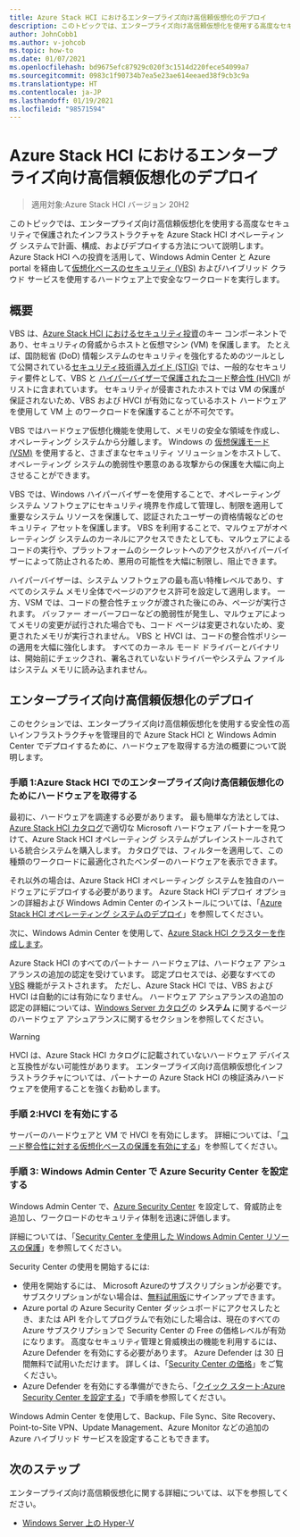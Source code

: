 ```yaml
---
title: Azure Stack HCI におけるエンタープライズ向け高信頼仮想化のデプロイ
description: このトピックでは、エンタープライズ向け高信頼仮想化を使用する高度なセキュリティで保護されたインフラストラクチャを Azure Stack HCI オペレーティング システムで計画、構成、およびデプロイする方法について説明します。
author: JohnCobb1
ms.author: v-johcob
ms.topic: how-to
ms.date: 01/07/2021
ms.openlocfilehash: bd9675efc87929c020f3c1514d220fece54099a7
ms.sourcegitcommit: 0983c1f90734b7ea5e23ae614eeaed38f9cb3c9a
ms.translationtype: HT
ms.contentlocale: ja-JP
ms.lasthandoff: 01/19/2021
ms.locfileid: "98571594"
---
```

# <a name="deploy-trusted-enterprise-virtualization-on-azure-stack-hci"></a>Azure Stack HCI におけるエンタープライズ向け高信頼仮想化のデプロイ

>適用対象:Azure Stack HCI バージョン 20H2

このトピックでは、エンタープライズ向け高信頼仮想化を使用する高度なセキュリティで保護されたインフラストラクチャを Azure Stack HCI オペレーティング システムで計画、構成、およびデプロイする方法について説明します。 Azure Stack HCI への投資を活用して、Windows Admin Center と Azure portal を経由して[仮想化ベースのセキュリティ (VBS)](/windows-hardware/design/device-experiences/oem-vbs) およびハイブリッド クラウド サービスを使用するハードウェア上で安全なワークロードを実行します。

## <a name="overview"></a>概要
VBS は、[Azure Stack HCI におけるセキュリティ投資](/windows-server/get-started-19/whats-new-19#security)のキー コンポーネントであり、セキュリティの脅威からホストと仮想マシン (VM) を保護します。 たとえば、国防総省 (DoD) 情報システムのセキュリティを強化するためのツールとして公開されている[セキュリティ技術導入ガイド (STIG)](https://nvd.nist.gov/ncp/checklist/914) では、一般的なセキュリティ要件として、VBS と [ハイパーバイザーで保護されたコード整合性 (HVCI)](/windows-hardware/drivers/bringup/device-guard-and-credential-guard) がリストに含まれています。 セキュリティが侵害されたホストでは VM の保護が保証されないため、VBS および HVCI が有効になっているホスト ハードウェアを使用して VM 上 のワークロードを保護することが不可欠です。

VBS ではハードウェア仮想化機能を使用して、メモリの安全な領域を作成し、オペレーティング システムから分離します。 Windows の [仮想保護モード (VSM)](/virtualization/hyper-v-on-windows/tlfs/vsm) を使用すると、さまざまなセキュリティ ソリューションをホストして、オペレーティング システムの脆弱性や悪意のある攻撃からの保護を大幅に向上させることができます。

VBS では、Windows ハイパーバイザーを使用することで、オペレーティング システム ソフトウェアにセキュリティ境界を作成して管理し、制限を適用して重要なシステム リソースを保護して、認証されたユーザーの資格情報などのセキュリティ アセットを保護します。 VBS を利用することで、マルウェアがオペレーティング システムのカーネルにアクセスできたとしても、マルウェアによるコードの実行や、プラットフォームのシークレットへのアクセスがハイパーバイザーによって防止されるため、悪用の可能性を大幅に制限し、阻止できます。

ハイパーバイザーは、システム ソフトウェアの最も高い特権レベルであり、すべてのシステム メモリ全体でページのアクセス許可を設定して適用します。 一方、VSM では、コードの整合性チェックが渡された後にのみ、ページが実行されます。 バッファー オーバーフローなどの脆弱性が発生し、マルウェアによってメモリの変更が試行された場合でも、コード ページは変更されないため、変更されたメモリが実行されません。 VBS と HVCI は、コードの整合性ポリシーの適用を大幅に強化します。 すべてのカーネル モード ドライバーとバイナリは、開始前にチェックされ、署名されていないドライバーやシステム ファイルはシステム メモリに読み込まれません。

## <a name="deploy-trusted-enterprise-virtualization"></a>エンタープライズ向け高信頼仮想化のデプロイ
このセクションでは、エンタープライズ向け高信頼仮想化を使用する安全性の高いインフラストラクチャを管理目的で Azure Stack HCI と Windows Admin Center でデプロイするために、ハードウェアを取得する方法の概要について説明します。

### <a name="step-1-acquire-hardware-for-trusted-enterprise-virtualization-on-azure-stack-hci"></a>手順 1:Azure Stack HCI でのエンタープライズ向け高信頼仮想化のためにハードウェアを取得する
最初に、ハードウェアを調達する必要があります。 最も簡単な方法としては、[Azure Stack HCI カタログ](https://hcicatalog.azurewebsites.net)で適切な Microsoft ハードウェア パートナーを見つけて、Azure Stack HCI オペレーティング システムがプレインストールされている統合システムを購入します。 カタログでは、フィルターを適用して、この種類のワークロードに最適化されたベンダーのハードウェアを表示できます。

それ以外の場合は、Azure Stack HCI オペレーティング システムを独自のハードウェアにデプロイする必要があります。 Azure Stack HCI デプロイ オプションの詳細および Windows Admin Center のインストールについては、「[Azure Stack HCI オペレーティング システムのデプロイ](./operating-system.md)」を参照してください。

次に、Windows Admin Center を使用して、[Azure Stack HCI クラスターを作成します](./create-cluster.md)。

Azure Stack HCI のすべてのパートナー ハードウェアは、ハードウェア アシュアランスの追加の認定を受けています。 認定プロセスでは、必要なすべての [VBS](/windows-hardware/design/device-experiences/oem-vbs) 機能がテストされます。 ただし、Azure Stack HCI では、VBS および HVCI は自動的には有効になりません。 ハードウェア アシュアランスの追加の認定の詳細については、[Windows Server カタログ](https://www.windowsservercatalog.com/content.aspx?ctf=AQinfo-systems.htm#:~:text=Hardware%20Assurance%20Windows%20Server%20systems%20that%20are%20awarded,of%20Windows%20Server%2C%20starting%20with%20Windows%20Server%202016)の **システム** に関するページのハードウェア アシュアランスに関するセクションを参照してください。

   >[!WARNING]
   > HVCI は、Azure Stack HCI カタログに記載されていないハードウェア デバイスと互換性がない可能性があります。 エンタープライズ向け高信頼仮想化インフラストラクチャについては、パートナーの Azure Stack HCI の検証済みハードウェアを使用することを強くお勧めします。

### <a name="step-2-enable-hvci"></a>手順 2:HVCI を有効にする
サーバーのハードウェアと VM で HVCI を有効にします。 詳細については、「[コード整合性に対する仮想化ベースの保護を有効にする](/windows/security/threat-protection/device-guard/enable-virtualization-based-protection-of-code-integrity)」を参照してください。

### <a name="step-3-set-up-azure-security-center-in-windows-admin-center"></a>手順 3: Windows Admin Center で Azure Security Center を設定する
Windows Admin Center で、[Azure Security Center](/azure/security-center/security-center-introduction) を設定して、脅威防止を追加し、ワークロードのセキュリティ体制を迅速に評価します。

詳細については、「[Security Center を使用した Windows Admin Center リソースの保護](/azure/security-center/windows-admin-center-integration)」を参照してください。

Security Center の使用を開始するには:
- 使用を開始するには、 Microsoft Azureのサブスクリプションが必要です。 サブスクリプションがない場合は、[無料試用版](https://azure.microsoft.com/free)にサインアップできます。
- Azure portal の Azure Security Center ダッシュボードにアクセスしたとき、または API を介してプログラムで有効にした場合は、現在のすべての Azure サブスクリプションで Security Center の Free の価格レベルが有効になります。
高度なセキュリティ管理と脅威検出の機能を利用するには、Azure Defender を有効にする必要があります。 Azure Defender は 30 日間無料で試用いただけます。 詳しくは、「[Security Center の価格](https://azure.microsoft.com/pricing/details/security-center)」をご覧ください。
- Azure Defender を有効にする準備ができたら、「[クイック スタート:Azure Security Center を設定する](/azure/security-center/security-center-get-started)」で手順を参照してください。

Windows Admin Center を使用して、Backup、File Sync、Site Recovery、Point-to-Site VPN、Update Management、Azure Monitor などの追加の Azure ハイブリッド サービスを設定することもできます。

## <a name="next-steps"></a>次のステップ
エンタープライズ向け高信頼仮想化に関する詳細については、以下を参照してください。
- [Windows Server 上の Hyper-V](/windows-server/virtualization/hyper-v/hyper-v-on-windows-server)